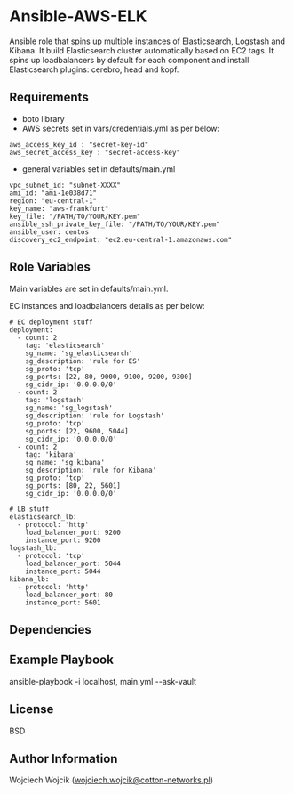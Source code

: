 Ansible-AWS-ELK
=========

Ansible role that spins up multiple instances of Elasticsearch, Logstash and Kibana. It build Elasticsearch cluster automatically based on EC2 tags. It spins up loadbalancers by default for each component and install Elasticsearch plugins: cerebro, head and kopf.

Requirements
------------

- boto library
- AWS secrets set in vars/credentials.yml as per below:
```
aws_access_key_id : "secret-key-id"
aws_secret_access_key : "secret-access-key"
```
- general variables set in defaults/main.yml
```
vpc_subnet_id: "subnet-XXXX"
ami_id: "ami-1e038d71"
region: "eu-central-1"
key_name: "aws-frankfurt"
key_file: "/PATH/TO/YOUR/KEY.pem"
ansible_ssh_private_key_file: "/PATH/TO/YOUR/KEY.pem"
ansible_user: centos
discovery_ec2_endpoint: "ec2.eu-central-1.amazonaws.com"
```


Role Variables
--------------

Main variables are set in defaults/main.yml. 

EC instances and loadbalancers details as per below:
```
# EC deployment stuff
deployment:
  - count: 2
    tag: 'elasticsearch'
    sg_name: 'sg_elasticsearch'
    sg_description: 'rule for ES'
    sg_proto: 'tcp'
    sg_ports: [22, 80, 9000, 9100, 9200, 9300]
    sg_cidr_ip: '0.0.0.0/0' 
  - count: 2
    tag: 'logstash'
    sg_name: 'sg_logstash'
    sg_description: 'rule for Logstash'
    sg_proto: 'tcp'
    sg_ports: [22, 9600, 5044]
    sg_cidr_ip: '0.0.0.0/0' 
  - count: 2
    tag: 'kibana'
    sg_name: 'sg_kibana'
    sg_description: 'rule for Kibana'
    sg_proto: 'tcp'
    sg_ports: [80, 22, 5601]
    sg_cidr_ip: '0.0.0.0/0'

# LB stuff
elasticsearch_lb:
  - protocol: 'http'
    load_balancer_port: 9200
    instance_port: 9200 
logstash_lb:
  - protocol: 'tcp'
    load_balancer_port: 5044
    instance_port: 5044 
kibana_lb:
  - protocol: 'http'
    load_balancer_port: 80
    instance_port: 5601
```

Dependencies
------------


Example Playbook
----------------

ansible-playbook -i localhost, main.yml --ask-vault

License
-------

BSD

Author Information
------------------

Wojciech Wojcik (wojciech.wojcik@cotton-networks.pl)
